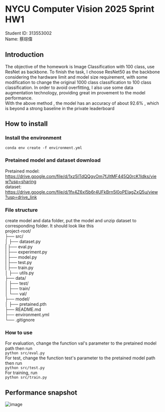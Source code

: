 # NYCU Computer Vision 2025 Sprint HW1
Student ID: 313553002  
Name: 蔡琮偉
## Introduction
 The objective of the homework is Image Classification with 100 class, use ResNet as backbone. To finish
 the task, I choose ResNet50 as the backbone considering the hardware limit and model size requirement,
 with some modification to change the original 1000 class classification to 100 class classification.
 In order to avoid overfitting, I also use some data augmentation technology, providing great im
provement to the model performance.  
 With the above method , the model has an accuracy of about 92.6% , which is beyond a strong
 baseline in the private leaderboard
## How to install
### Install the environment
`
conda env create -f environment.yml
`
### Pretained model and dataset download
Pretained model: https://drive.google.com/file/d/1xz5ITdQQgvOm7fJItMF445Q0rcK1Idks/view?usp=sharing  
dataset: https://drive.google.com/file/d/1fx4Z6xl5b6r4UFkBrn5l0oPEIagZxQ5u/view?usp=drive_link
### File structure
create model and data folder, put the model and unzip dataset to corresponding folder. It should look like this  
project-root/  
├── src/  
│   ├── dataset.py  
|   ├── eval.py  
|   ├── experiment.py  
|   ├── model.py  
|   ├── test.py  
|   ├── train.py  
│   ├── utils.py  
├── data/       
│   ├── test/  
│   ├── train/  
│   └── val/  
├── model/  
│   ├── pretained.pth  
├── README.md          
├── environment.yml    
└── .gitignore          
### How to use
For evaluation, change the function val's parameter to the pretained model path then run  
`
python src/eval.py
`  
For test, change the function test's parameter to the pretained model path then run  
`
python src/test.py
`  
For training, run  
`
python src/train.py
`  
## Performance snapshot
![image](https://github.com/user-attachments/assets/ea0162bd-5e79-4115-bfc1-93cab4adcb58)

